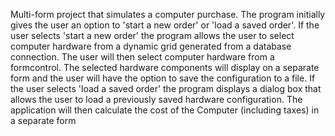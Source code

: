 Multi-form project that simulates a computer purchase. The program initially gives the user an option to 'start a new order' or 'load a saved order'. If the user selects 'start a new order' the program allows the user to select computer hardware from a dynamic grid generated from a database connection. The user will then select computer hardware from a formcontrol. The selected hardware components will display on a separate form and the user will have the option to save the configuration to a file. If the user selects 'load a saved order' the program displays a dialog box that allows the user to load a previously saved hardware configuration. The application will then calculate the cost of the Computer (including taxes) in a separate form
